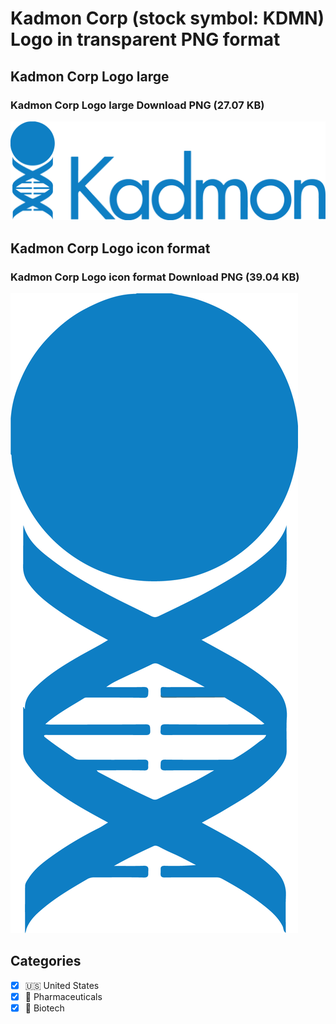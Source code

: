 # Kadmon Corp (stock symbol: KDMN) Logo in transparent PNG format

## Kadmon Corp Logo large

### Kadmon Corp Logo large Download PNG (27.07 KB)

![Kadmon Corp Logo large Download PNG (27.07 KB)](/img/orig/KDMN_BIG-8dfcd092.png)

## Kadmon Corp Logo icon format

### Kadmon Corp Logo icon format Download PNG (39.04 KB)

![Kadmon Corp Logo icon format Download PNG (39.04 KB)](/img/orig/KDMN-5fc4f101.png)



## Categories
- [x] 🇺🇸 United States
- [x] 💊 Pharmaceuticals
- [x] 🧬 Biotech
